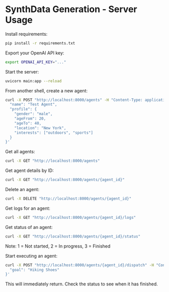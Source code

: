 # SynthData Generation - Server Usage

Install requirements:
```bash
pip install -r requirements.txt
```

Export your OpenAI API key:
```bash
export OPENAI_API_KEY="..."
```

Start the server:
```bash
uvicorn main:app --reload
```

From another shell, create a new agent:
```bash
curl -X POST "http://localhost:8000/agents" -H "Content-Type: application/json" -d '{
  "name": "Test Agent",
  "profile": {
    "gender": "male",
    "ageFrom": 20,
    "ageTo": 40,
    "location": "New York",
    "interests": ["outdoors", "sports"]
  }
}'
```

Get all agents:
```bash
curl -X GET "http://localhost:8000/agents"
```

Get agent details by ID:
```bash
curl -X GET "http://localhost:8000/agents/{agent_id}"
```

Delete an agent:
```bash
curl -X DELETE "http://localhost:8000/agents/{agent_id}"
```

Get logs for an agent:
```bash
curl -X GET "http://localhost:8000/agents/{agent_id}/logs"
```

Get status of an agent:
```bash
curl -X GET "http://localhost:8000/agents/{agent_id}/status"
```
Note: 1 = Not started, 2 = In progress, 3 = Finished

Start executing an agent:
```bash
curl -X POST "http://localhost:8000/agents/{agent_id}/dispatch" -H "Content-Type: application/json" -d '{
  "goal": "Hiking Shoes"
}'
```

This will immediately return. Check the status to see when it has finished.
